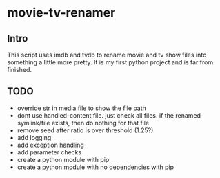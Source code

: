 # movie-tv-renamer
## Intro
This script uses imdb and tvdb to rename movie and tv show files into something a little more pretty.  It is my first python project and is far from finished.

## TODO
* override str in media file to show the file path
* dont use handled-content file.  just check all files.  if the renamed symlink/file exists, then do nothing for that file
* remove seed after ratio is over threshold (1.25?)
* add logging
* add exception handling
* add parameter checks
* create a python module with pip
* create a python module with no dependencies with pip